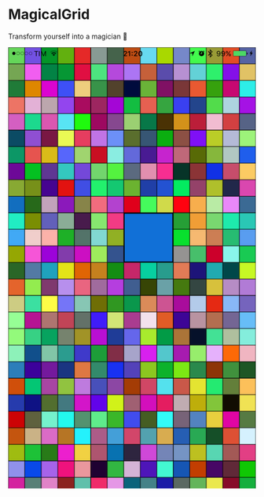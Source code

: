 # MagicalGrid
Transform yourself into a magician 💄

![screenshot1](https://github.com/CeceXX/MagicalGrid/blob/master/Magical%20Grid/Magical%20Grid/Screenshots/screenshot3.PNG?raw=true)
